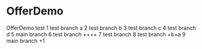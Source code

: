 # OfferDemo
OfferDemo test
1 test  branch a
2 test  branch b
3 test  branch c
4 test  branch d
5 main  branch 
6 test  branch ++++
7 test  branch 
8 test  branch  +b+a
9 main  branch  +1
